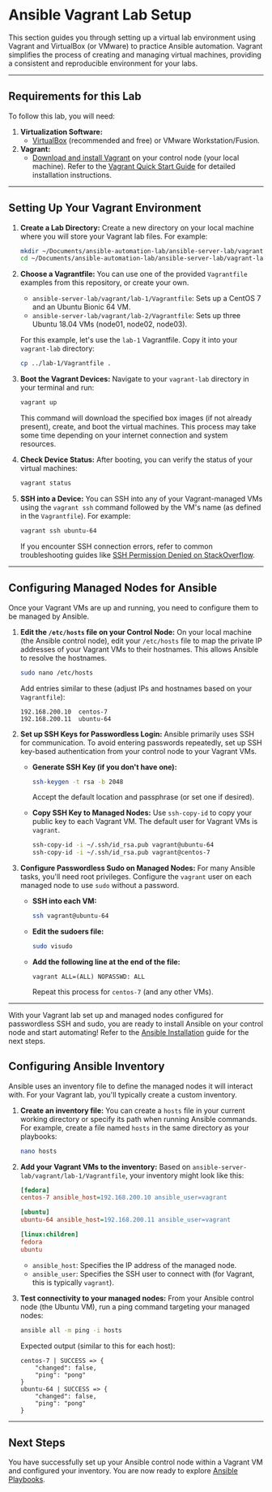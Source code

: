 # Ansible Vagrant Lab Setup

This section guides you through setting up a virtual lab environment using Vagrant and VirtualBox (or VMware) to practice Ansible automation. Vagrant simplifies the process of creating and managing virtual machines, providing a consistent and reproducible environment for your labs.

---

## Requirements for this Lab

To follow this lab, you will need:

1.  **Virtualization Software:**
    *   [VirtualBox](https://www.virtualbox.org/wiki/Downloads) (recommended and free) or VMware Workstation/Fusion.
2.  **Vagrant:**
    *   [Download and install Vagrant](https://www.vagrantup.com/downloads) on your control node (your local machine). Refer to the [Vagrant Quick Start Guide](https://learn.hashicorp.com/tutorials/vagrant/getting-started-index?in=vagrant/getting-started) for detailed installation instructions.

---

## Setting Up Your Vagrant Environment

1.  **Create a Lab Directory:**
    Create a new directory on your local machine where you will store your Vagrant lab files. For example:
    ```bash
    mkdir ~/Documents/ansible-automation-lab/ansible-server-lab/vagrant-lab
    cd ~/Documents/ansible-automation-lab/ansible-server-lab/vagrant-lab
    ```

2.  **Choose a Vagrantfile:**
    You can use one of the provided `Vagrantfile` examples from this repository, or create your own.
    *   `ansible-server-lab/vagrant/lab-1/Vagrantfile`: Sets up a CentOS 7 and an Ubuntu Bionic 64 VM.
    *   `ansible-server-lab/vagrant/lab-2/Vagrantfile`: Sets up three Ubuntu 18.04 VMs (node01, node02, node03).

    For this example, let's use the `lab-1` Vagrantfile. Copy it into your `vagrant-lab` directory:
    ```bash
    cp ../lab-1/Vagrantfile .
    ```

3.  **Boot the Vagrant Devices:**
    Navigate to your `vagrant-lab` directory in your terminal and run:
    ```bash
    vagrant up
    ```
    This command will download the specified box images (if not already present), create, and boot the virtual machines. This process may take some time depending on your internet connection and system resources.

4.  **Check Device Status:**
    After booting, you can verify the status of your virtual machines:
    ```bash
    vagrant status
    ```

5.  **SSH into a Device:**
    You can SSH into any of your Vagrant-managed VMs using the `vagrant ssh` command followed by the VM's name (as defined in the `Vagrantfile`). For example:
    ```bash
    vagrant ssh ubuntu-64
    ```
    If you encounter SSH connection errors, refer to common troubleshooting guides like [SSH Permission Denied on StackOverflow](https://stackoverflow.com/questions/36300446/ssh-permission-denied-publickey-gssapi-with-mic).

---

## Configuring Managed Nodes for Ansible

Once your Vagrant VMs are up and running, you need to configure them to be managed by Ansible.

1.  **Edit the `/etc/hosts` file on your Control Node:**
    On your local machine (the Ansible control node), edit your `/etc/hosts` file to map the private IP addresses of your Vagrant VMs to their hostnames. This allows Ansible to resolve the hostnames.

    ```bash
    sudo nano /etc/hosts
    ```
    Add entries similar to these (adjust IPs and hostnames based on your `Vagrantfile`):
    ```text
    192.168.200.10  centos-7
    192.168.200.11  ubuntu-64
    ```

2.  **Set up SSH Keys for Passwordless Login:**
    Ansible primarily uses SSH for communication. To avoid entering passwords repeatedly, set up SSH key-based authentication from your control node to your Vagrant VMs.

    *   **Generate SSH Key (if you don't have one):**
        ```bash
        ssh-keygen -t rsa -b 2048
        ```
        Accept the default location and passphrase (or set one if desired).

    *   **Copy SSH Key to Managed Nodes:**
        Use `ssh-copy-id` to copy your public key to each Vagrant VM. The default user for Vagrant VMs is `vagrant`.
        ```bash
        ssh-copy-id -i ~/.ssh/id_rsa.pub vagrant@ubuntu-64
        ssh-copy-id -i ~/.ssh/id_rsa.pub vagrant@centos-7
        ```

3.  **Configure Passwordless Sudo on Managed Nodes:**
    For many Ansible tasks, you'll need root privileges. Configure the `vagrant` user on each managed node to use `sudo` without a password.

    *   **SSH into each VM:**
        ```bash
        ssh vagrant@ubuntu-64
        ```
    *   **Edit the sudoers file:**
        ```bash
        sudo visudo
        ```
    *   **Add the following line at the end of the file:**
        ```text
        vagrant ALL=(ALL) NOPASSWD: ALL
        ```
        Repeat this process for `centos-7` (and any other VMs).

---

With your Vagrant lab set up and managed nodes configured for passwordless SSH and sudo, you are ready to install Ansible on your control node and start automating! Refer to the [Ansible Installation](ansible-installation.md) guide for the next steps.

## Configuring Ansible Inventory

Ansible uses an inventory file to define the managed nodes it will interact with. For your Vagrant lab, you'll typically create a custom inventory.

1.  **Create an inventory file:**
    You can create a `hosts` file in your current working directory or specify its path when running Ansible commands. For example, create a file named `hosts` in the same directory as your playbooks:
    ```bash
    nano hosts
    ```

2.  **Add your Vagrant VMs to the inventory:**
    Based on `ansible-server-lab/vagrant/lab-1/Vagrantfile`, your inventory might look like this:

    ```ini
    [fedora]
    centos-7 ansible_host=192.168.200.10 ansible_user=vagrant

    [ubuntu]
    ubuntu-64 ansible_host=192.168.200.11 ansible_user=vagrant

    [linux:children]
    fedora
    ubuntu
    ```
    *   `ansible_host`: Specifies the IP address of the managed node.
    *   `ansible_user`: Specifies the SSH user to connect with (for Vagrant, this is typically `vagrant`).

3.  **Test connectivity to your managed nodes:**
    From your Ansible control node (the Ubuntu VM), run a ping command targeting your managed nodes:
    ```bash
    ansible all -m ping -i hosts
    ```
    Expected output (similar to this for each host):
    ```plaintext
    centos-7 | SUCCESS => {
        "changed": false,
        "ping": "pong"
    }
    ubuntu-64 | SUCCESS => {
        "changed": false,
        "ping": "pong"
    }
    ```

---

## Next Steps

You have successfully set up your Ansible control node within a Vagrant VM and configured your inventory. You are now ready to explore [Ansible Playbooks](ansible-server-lab/playbooks/ansible-playbook.md).
